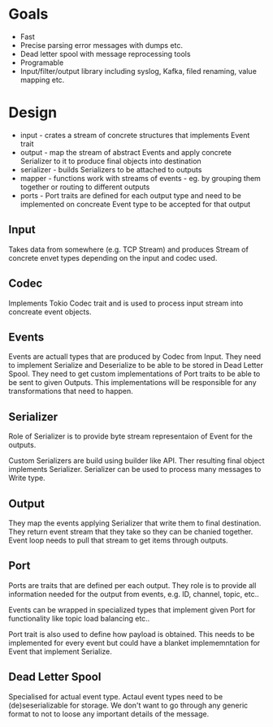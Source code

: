 Goals
===
* Fast
* Precise parsing error messages with dumps etc.
* Dead letter spool with message reprocessing tools
* Programable
* Input/filter/output library including syslog, Kafka, filed renaming, value mapping etc.

Design
===
* input - crates a stream of concrete structures that implements Event trait
* output - map the stream of abstract Events and apply concrete Serializer to it to produce final objects into destination
* serializer - builds Serializers to be attached to outputs
* mapper - functions work with streams of events - eg. by grouping them together or routing to different outputs
* ports - Port traits are defined for each output type and need to be implemented on concreate Event type to be accepted for that output

Input
---
Takes data from somewhere (e.g. TCP Stream) and produces Stream of concrete envet types depending on the input and codec used.

Codec
---
Implements Tokio Codec trait and is used to process input stream into concreate event objects.

Events
---
Events are actuall types that are produced by Codec from Input.
They need to implement Serialize and Deserialize to be able to be stored in Dead Letter Spool.
They need to get custom implementations of Port traits to be able to be sent to given Outputs. This implementations will be responsible for any transformations that need to happen.

Serializer
---
Role of Serializer is to provide byte stream representaion of Event for the outputs.

Custom Serializers are build using builder like API. Ther resulting final object implements Serializer.
Serializer can be used to process many messages to Write type.

Output
---
They map the events applying Serializer that write them to final destination.
They return event stream that they take so they can be chanied together.
Event loop needs to pull that stream to get items through outputs.

Port
---
Ports are traits that are defined per each output. They role is to provide all information needed for the output from events, e.g. ID, channel, topic, etc..

Events can be wrapped in specialized types that implement given Port for functionality like topic load balancing etc..

Port trait is also used to define how payload is obtained. This needs to be implemented for every event but could have a blanket implememntation for Event that implement Serialize.

Dead Letter Spool
---
Specialised for actual event type.
Actaul event types need to be (de)seserializable for storage.
We don't want to go through any generic format to not to loose any important details of the message.
